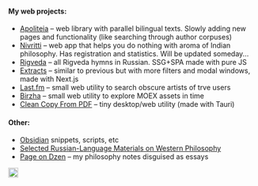 #### My web projects:
- [Apoliteia](https://github.com/siebentod/apoliteia) – web library with parallel bilingual texts. Slowly adding new pages and functionality (like searching through author corpuses)
- [Nivritti](https://github.com/siebentod/nivritti) – web app that helps you do nothing with aroma of Indian philosophy. Has registration and statistics. Will be updated someday...
- [Rigveda](https://github.com/siebentod/rigveda-purejs) – all Rigveda hymns in Russian. SSG+SPA made with pure JS
- [Extracts](https://github.com/siebentod/philosophy-extracts) – similar to previous but with more filters and modal windows, made with Next.js
- [Last.fm](https://github.com/siebentod/lastfm-obscure-artists) – small web utility to search obscure artists of trve users
- [Birzha](https://github.com/siebentod/birzha) – small web utility to explore MOEX assets in time
- [Clean Copy From PDF](https://github.com/siebentod/clean-copy-from-pdf) – tiny desktop/web utility (made with Tauri)
#### Other:
- [Obsidian](https://github.com/siebentod/obsidian-snippets) snippets, scripts, etc
- [Selected Russian-Language Materials on Western Philosophy](https://github.com/siebentod/history-of-philosophy)
- [Page on Dzen](https://dzen.ru/phil) – my philosophy notes disguised as essays
<a href="https://github.com/ваш_username">
  <img src="assets/logo.svg" alt="GitHub Logo" width="20" style="vertical-align: middle;">
</a>
